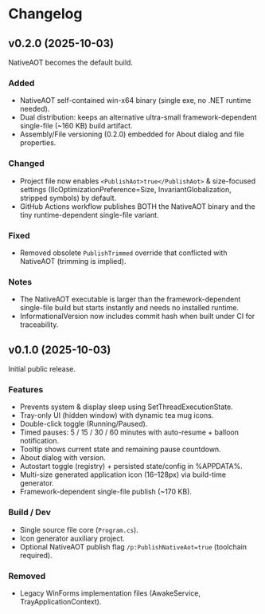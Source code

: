 # Changelog

## v0.2.0 (2025-10-03)
NativeAOT becomes the default build.

### Added
- NativeAOT self-contained win-x64 binary (single exe, no .NET runtime needed).
- Dual distribution: keeps an alternative ultra-small framework-dependent single-file (~160 KB) build artifact.
- Assembly/File versioning (0.2.0) embedded for About dialog and file properties.

### Changed
- Project file now enables `<PublishAot>true</PublishAot>` & size-focused settings (IlcOptimizationPreference=Size, InvariantGlobalization, stripped symbols) by default.
- GitHub Actions workflow publishes BOTH the NativeAOT binary and the tiny runtime-dependent single-file variant.

### Fixed
- Removed obsolete `PublishTrimmed` override that conflicted with NativeAOT (trimming is implied).

### Notes
- The NativeAOT executable is larger than the framework-dependent single-file build but starts instantly and needs no installed runtime.
- InformationalVersion now includes commit hash when built under CI for traceability.

## v0.1.0 (2025-10-03)
Initial public release.

### Features
- Prevents system & display sleep using SetThreadExecutionState.
- Tray-only UI (hidden window) with dynamic tea mug icons.
- Double-click toggle (Running/Paused).
- Timed pauses: 5 / 15 / 30 / 60 minutes with auto-resume + balloon notification.
- Tooltip shows current state and remaining pause countdown.
- About dialog with version.
- Autostart toggle (registry) + persisted state/config in %APPDATA%.
- Multi-size generated application icon (16–128px) via build-time generator.
- Framework-dependent single-file publish (~170 KB).

### Build / Dev
- Single source file core (`Program.cs`).
- Icon generator auxiliary project.
- Optional NativeAOT publish flag `/p:PublishNativeAot=true` (toolchain required).

### Removed
- Legacy WinForms implementation files (AwakeService, TrayApplicationContext).
